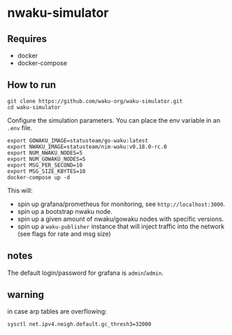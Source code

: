 # nwaku-simulator

## Requires
* docker
* docker-compose

## How to run

```
git clone https://github.com/waku-org/waku-simulator.git
cd waku-simulator
```

Configure the simulation parameters. You can place the env variable in an `.env` file.

```
export GOWAKU_IMAGE=statusteam/go-waku:latest
export NWAKU_IMAGE=statusteam/nim-waku:v0.18.0-rc.0
export NUM_NWAKU_NODES=5
export NUM_GOWAKU_NODES=5
export MSG_PER_SECOND=10
export MSG_SIZE_KBYTES=10
docker-compose up -d
```


This will:
* spin up grafana/prometheus for monitoring, see `http://localhost:3000`.
* spin up a bootstrap nwaku node.
* spin up a given amount of nwaku/gowaku nodes with specific versions.
* spin up a `waku-publisher` instance that will inject traffic into the network (see flags for rate and msg size)

## notes

The default login/password for grafana is `admin`/`admin`.

## warning

in case arp tables are overflowing:

```
sysctl net.ipv4.neigh.default.gc_thresh3=32000
```
